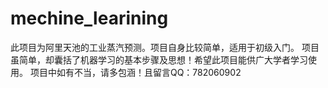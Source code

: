 # mechine_learining
此项目为阿里天池的工业蒸汽预测。项目自身比较简单，适用于初级入门。 
项目虽简单，却囊括了机器学习的基本步骤及思想！希望此项目能供广大学者学习使用。 
项目中如有不当，请多包涵！且留言QQ：782060902
